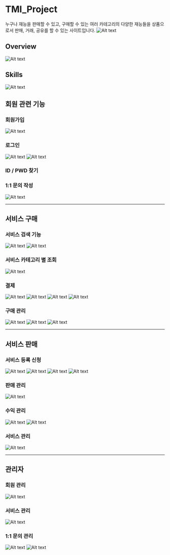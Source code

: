 # TMI_Project
누구나 재능을 판매할 수 있고, 구매할 수 있는 여러 카테고리의 다양한 재능들을 상품으로서 판매, 거래, 공유를 할 수 있는 사이트입니다.
![Alt text](images/main.png)
## Overview
![Alt text](images/project_overview.PNG)

## Skills
![Alt text](images/skills.png)
## 회원 관련 기능
### 회원가입
![Alt text](images/join.png)
### 로그인
![Alt text](images/login.png)
![Alt text](images/naverkakao.png)
### ID / PWD 찾기

### 1:1 문의 작성
![Alt text](images/qna.png)
* * *
## 서비스 구매
### 서비스 검색 기능
![Alt text](images/main.png)
![Alt text](images/search.png)
### 서비스 카테고리 별 조회
![Alt text](images/category.png)
### 결제
![Alt text](images/buy1.png)
![Alt text](images/buy2.png)
![Alt text](images/kgbuy.png)
![Alt text](images/buy3.png)
### 구매 관리
![Alt text](images/buyadmin.png)
![Alt text](images/cashCharge.png)
![Alt text](images/cashlog.png)
* * *
## 서비스 판매
### 서비스 등록 신청
![Alt text](images/service1.png)
![Alt text](images/service2.png)
![Alt text](images/service3.png)
![Alt text](images/service4.png)
### 판매 관리
![Alt text](images/selladmin.png)
### 수익 관리
![Alt text](images/incomeadmin.png)
![Alt text](images/income.png)
### 서비스 관리
![Alt text](images/myService.png)
* * *
## 관리자
### 회원 관리
![Alt text](images/admin1.png)
### 서비스 관리
![Alt text](images/admin2.png)
### 1:1 문의 관리
![Alt text](images/admin3.png)
![Alt text](images/admin4.png)
